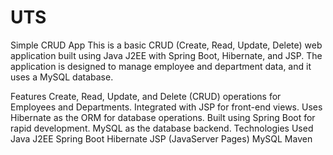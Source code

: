 # UTS
Simple CRUD App
This is a basic CRUD (Create, Read, Update, Delete) web application built using Java J2EE with Spring Boot, Hibernate, and JSP. The application is designed to manage employee and department data, and it uses a MySQL database.

Features
Create, Read, Update, and Delete (CRUD) operations for Employees and Departments.
Integrated with JSP for front-end views.
Uses Hibernate as the ORM for database operations.
Built using Spring Boot for rapid development.
MySQL as the database backend.
Technologies Used
Java J2EE
Spring Boot
Hibernate
JSP (JavaServer Pages)
MySQL
Maven
